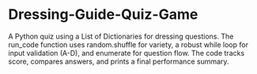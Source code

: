 # Dressing-Guide-Quiz-Game
A Python quiz using a List of Dictionaries for dressing questions. The run_code function uses random.shuffle for variety, a robust while loop for input validation (A-D), and enumerate for question flow. The code tracks score, compares answers, and prints a final performance summary.
